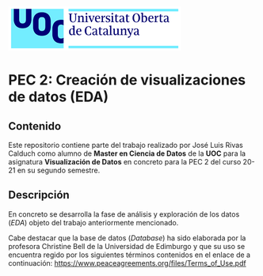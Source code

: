  ![Logo UOC](img/logo_uoc_peq.png?raw=true) 
  
# PEC 2: Creación de visualizaciones de datos (EDA)

## Contenido

Este repositorio contiene parte del trabajo realizado por José Luis Rivas Calduch como alumno de **Master en Ciencia de Datos** de la **UOC** para la asignatura **Visualización de Datos** en concreto para la PEC 2 del curso 20-21 en su segundo semestre.

## Descripción

En concreto se desarrolla la fase de análisis y exploración de los datos (*EDA*) objeto del trabajo anteriormente mencionado.

Cabe destacar que la base de datos (*Database*) ha sido elaborada por la profesora Christine Bell de la Universidad de Edimburgo y que su uso se encuentra regido por los siguientes términos contenidos en el enlace de a continuación: https://www.peaceagreements.org/files/Terms_of_Use.pdf
